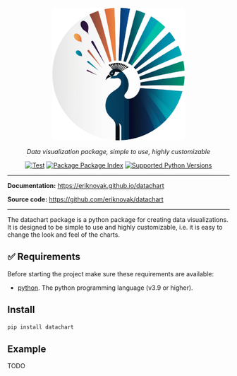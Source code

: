 <p align="center">
  <img src="https://raw.githubusercontent.com/eriknovak/datachart/main/docs/assets/imgs/logo.png" alt="logo" height="300">
</p>

<p align="center">
  <i>Data visualization package, simple to use, highly customizable</i>
</p>

<p align="center">
  <a href="https://github.com/eriknovak/datachart/actions/workflows/unittests.yaml" target="_blank"><img 
    src="https://github.com/eriknovak/datachart/actions/workflows/unittests.yaml/badge.svg" alt="Test" 
  /></a>
  <a href="https://pypi.org/project/datachart" target="_blank"><img 
    src="https://img.shields.io/pypi/v/datachart?color=%2334D058" alt="Package Package Index" 
  /></a>
  <a href="https://pypi.org/project/datachart" target="_blank"><img 
    src="https://img.shields.io/pypi/pyversions/datachart.svg?color=%2334D058" alt="Supported Python Versions" 
  /></a>
</p>


---

**Documentation:** https://eriknovak.github.io/datachart

**Source code:** https://github.com/eriknovak/datachart

---

The datachart package is a python package for creating data visualizations. It is designed to be simple to use and highly customizable, i.e. it is easy to change the look and feel of the charts.

## ✅ Requirements
Before starting the project make sure these requirements are available:

- [python]. The python programming language (v3.9 or higher).

## Install

```bash
pip install datachart
```

## Example

TODO



[python]: https://www.python.org/

